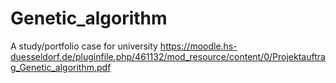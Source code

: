 # Genetic_algorithm
A study/portfolio case for university https://moodle.hs-duesseldorf.de/pluginfile.php/461132/mod_resource/content/0/Projektauftrag_Genetic_algorithm.pdf




